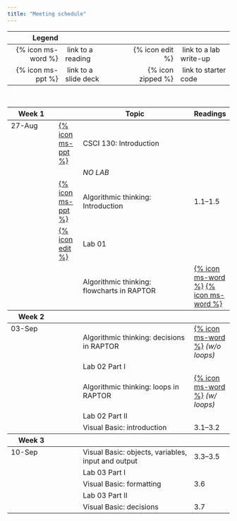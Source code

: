 ```yaml
---
title: "Meeting schedule"
---
```


<table>
  <thead>
    <th style="text-align:right">Legend</th>
    <th></th>
    <th style="width:20px"></th>
    <th></th>
    <th></th>
  </thead>
  <tbody>
    <tr>
      <td style="text-align: right">{% icon ms-word %}</td>
      <td>&nbsp;link to a reading</td>
      <td></td>
      <td style="text-align: right">{% icon edit %}</td>
      <td>&nbsp;link to a lab write-up</td>
    </tr>
    <tr>
      <td style="text-align: right">{% icon ms-ppt %}</td>
      <td>&nbsp;link to a slide deck</td>
      <td></td>
      <td style="text-align: right">{% icon zipped %}</td>
      <td>&nbsp;link to starter code</td>
    </tr>
  </tbody>
</table>
<br>
<table class="ic-Table ic-Table--condensed ic-Table--hover-row">
  <thead>
    <tr class="ic-Table__row--bg-neutral">
      <th style="width:100px">Week 1</th>
      <th style="width:40px"></th>
      <th style="width:50%">Topic</th>
      <th>Readings</th>
    </tr>
  </thead>
  <tbody>
    <tr>
      <td rowspan="0" style="vertical-align:top">27-Aug</td>
      <td><a href="{% file lectures/00/slides.pptx %}">{% icon ms-ppt %}</a></td>
      <td>CSCI 130: Introduction</td>
      <td></td>
    </tr>
    <tr>
      <td></td>
      <td><em>NO LAB</em></td>
      <td></td>
    </tr>
    <tr>
      <td><a href="{% file lectures/01/slides.pptx %}">{% icon ms-ppt %}</a></td>
      <td>Algorithmic thinking: Introduction</td>
      <td>1.1&ndash;1.5</td>
    </tr>
    <tr>
      <td><a href="https://www.users.csbsju.edu/~csweb/CS130/Labs/Lab01_Intro_Activities/Lab01_MappingDrivesAndRoboticsExercises_F18_130.pdf">{% icon edit %}</a></td>
      <td>Lab 01</td>
      <td></td>
    </tr>
    <tr>
      <td></td>
      <td>Algorithmic thinking: flowcharts in RAPTOR</td>
      <td><a href="{% file readings/RAPTOR-Introduction.docx %}">{% icon ms-word %}</a> <a href="{% file readings/RAPTOR-Graphics.docx %}">{% icon ms-word %}</a></td>
    </tr>
  </tbody>
  <thead>
    <tr class="ic-Table__row--bg-neutral">
      <th>Week 2</th>
      <th></th>
      <th></th>
      <th></th>
    </tr>
  </thead>
  <tbody>
    <tr>
      <td rowspan="0" style="vertical-align:top">03-Sep</td>
      <td></td>
      <td>Algorithmic thinking: decisions in RAPTOR</td>
      <td><a href="{% file readings/RAPTOR-Control.docx %}">{% icon ms-word %}</a> <em>(w/o loops)</em></td>
    </tr>
    <tr>
      <td></td>
      <td>Lab 02 Part I</td>
      <td></td>
    </tr>
    <tr>
      <td></td>
      <td>Algorithmic thinking: loops in RAPTOR</td>
      <td><a href="{% file readings/RAPTOR-Control.docx %}">{% icon ms-word %}</a> <em>(w/ loops)</em></td>
    </tr>
    <tr>
      <td></td>
      <td>Lab 02 Part II</td>
      <td></td>
    </tr>
    <tr>
      <td></td>
      <td>Visual Basic: introduction</td>
      <td>3.1&ndash;3.2</td>
    </tr>
  </tbody>
  <thead>
    <tr class="ic-Table__row--bg-neutral">
      <th>Week 3</th>
      <th></th>
      <th></th>
      <th></th>
    </tr>
  </thead>
  <tbody>
    <tr>
      <td rowspan="0" style="vertical-align:top">10-Sep</td>
      <td></td>
      <td>Visual Basic: objects, variables, input and output</td>
      <td>3.3&ndash;3.5</td>
    </tr>
    <tr>
      <td></td>
      <td>Lab 03 Part I</td>
      <td></td>
    </tr>
    <tr>
      <td></td>
      <td>Visual Basic: formatting</td>
      <td>3.6</td>
    </tr>
    <tr>
      <td></td>
      <td>Lab 03 Part II</td>
      <td></td>
    </tr>
    <tr>
      <td></td>
      <td>Visual Basic: decisions</td>
      <td>3.7</td>
    </tr>
  </tbody>
</table>
